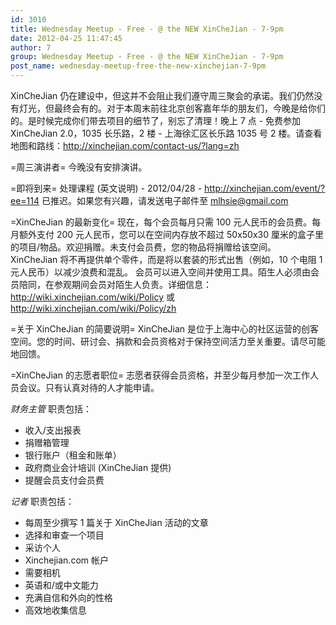```yaml
---
id: 3010
title: Wednesday Meetup - Free - @ the NEW XinCheJian - 7-9pm
date: 2012-04-25 11:47:45
author: 7
group: Wednesday Meetup - Free - @ the NEW XinCheJian - 7-9pm
post_name: wednesday-meetup-free-the-new-xinchejian-7-9pm
---
```


XinCheJian 仍在建设中，但这并不会阻止我们遵守周三聚会的承诺。我们仍然没有灯光，但最终会有的。对于本周末前往北京创客嘉年华的朋友们，今晚是给你们的。是时候完成你们带去项目的细节了，别忘了清理！晚上 7 点 - 免费参加 XinCheJian 2.0，1035 长乐路，2 楼 - 上海徐汇区长乐路 1035 号 2 楼。请查看地图和路线：http://xinchejian.com/contact-us/?lang=zh

=周三演讲者=
今晚没有安排演讲。

=即将到来=
处理课程 (英文说明) - 2012/04/28 - http://xinchejian.com/event/?ee=114 已推迟。如果您有兴趣，请发送电子邮件至 mlhsie@gmail.com

=XinCheJian 的最新变化=
现在，每个会员每月只需 100 元人民币的会员费。每月额外支付 200 元人民币，您可以在空间内存放不超过 50x50x30 厘米的盒子里的项目/物品。欢迎捐赠。未支付会员费，您的物品将捐赠给该空间。
XinCheJian 将不再提供单个零件，而是将以套装的形式出售（例如，10 个电阻 1 元人民币）以减少浪费和混乱。
会员可以进入空间并使用工具。陌生人必须由会员陪同，在参观期间会员对陌生人负责。详细信息：http://wiki.xinchejian.com/wiki/Policy 或 http://wiki.xinchejian.com/wiki/Policy/zh

=关于 XinCheJian 的简要说明=
XinCheJian 是位于上海中心的社区运营的创客空间。您的时间、研讨会、捐款和会员资格对于保持空间活力至关重要。请尽可能地回馈。

=XinCheJian 的志愿者职位=
志愿者获得会员资格，并至少每月参加一次工作人员会议。只有认真对待的人才能申请。

*财务主管*
职责包括：
* 收入/支出报表
* 捐赠箱管理
* 银行账户（租金和账单）
* 政府商业会计培训 (XinCheJian 提供)
* 提醒会员支付会员费

*记者*
职责包括：
* 每周至少撰写 1 篇关于 XinCheJian 活动的文章
* 选择和审查一个项目
* 采访个人
* Xinchejian.com 帐户
* 需要相机
* 英语和/或中文能力
* 充满自信和外向的性格
* 高效地收集信息